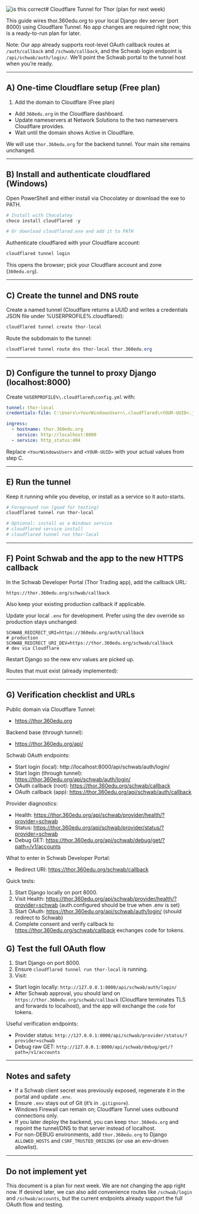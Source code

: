 ![ is this correct
]({D0A5AB28-6635-4E5A-85BF-8EC5B536E7D3}.png)# Cloudflare Tunnel for Thor (plan for next week)

This guide wires thor.360edu.org to your local Django dev server (port 8000) using Cloudflare Tunnel. No app changes are required right now; this is a ready-to-run plan for later.

Note: Our app already supports root-level OAuth callback routes at `/auth/callback` and `/schwab/callback`, and the Schwab login endpoint is `/api/schwab/auth/login/`. We’ll point the Schwab portal to the tunnel host when you’re ready.

---

## A) One-time Cloudflare setup (Free plan)

1) Add the domain to Cloudflare (Free plan)
- Add `360edu.org` in the Cloudflare dashboard.
- Update nameservers at Network Solutions to the two nameservers Cloudflare provides.
- Wait until the domain shows Active in Cloudflare.

We will use `thor.360edu.org` for the backend tunnel. Your main site remains unchanged.

---

## B) Install and authenticate cloudflared (Windows)

Open PowerShell and either install via Chocolatey or download the exe to PATH.

```powershell
# Install with Chocolatey
choco install cloudflared -y

# Or download cloudflared.exe and add it to PATH
```

Authenticate cloudflared with your Cloudflare account:

```powershell
cloudflared tunnel login
```

This opens the browser; pick your Cloudflare account and zone (`360edu.org`).

---

## C) Create the tunnel and DNS route

Create a named tunnel (Cloudflare returns a UUID and writes a credentials JSON file under %USERPROFILE%\.cloudflared):

```powershell
cloudflared tunnel create thor-local
```

Route the subdomain to the tunnel:

```powershell
cloudflared tunnel route dns thor-local thor.360edu.org
```

---

## D) Configure the tunnel to proxy Django (localhost:8000)

Create `%USERPROFILE%\.cloudflared\config.yml` with:

```yaml
tunnel: thor-local
credentials-file: C:\Users\<YourWindowsUser>\.cloudflared\<YOUR-UUID>.json

ingress:
  - hostname: thor.360edu.org
    service: http://localhost:8000
  - service: http_status:404
```

Replace `<YourWindowsUser>` and `<YOUR-UUID>` with your actual values from step C.

---

## E) Run the tunnel

Keep it running while you develop, or install as a service so it auto-starts.

```powershell
# Foreground run (good for testing)
cloudflared tunnel run thor-local

# Optional: install as a Windows service
# cloudflared service install
# cloudflared tunnel run thor-local
```

---

## F) Point Schwab and the app to the new HTTPS callback

In the Schwab Developer Portal (Thor Trading app), add the callback URL:

```
https://thor.360edu.org/schwab/callback
```

Also keep your existing production callback if applicable.

Update your local `.env` for development. Prefer using the dev override so production stays unchanged:

```
SCHWAB_REDIRECT_URI=https://360edu.org/auth/callback                    # production
SCHWAB_REDIRECT_URI_DEV=https://thor.360edu.org/schwab/callback        # dev via Cloudflare
```

Restart Django so the new env values are picked up.

Routes that must exist (already implemented):

---

## G) Verification checklist and URLs

Public domain via Cloudflare Tunnel:
- https://thor.360edu.org

Backend base (through tunnel):
- https://thor.360edu.org/api/

Schwab OAuth endpoints:
- Start login (local): http://localhost:8000/api/schwab/auth/login/
- Start login (through tunnel): https://thor.360edu.org/api/schwab/auth/login/
- OAuth callback (root): https://thor.360edu.org/schwab/callback
- OAuth callback (app): https://thor.360edu.org/api/schwab/auth/callback

Provider diagnostics:
- Health: https://thor.360edu.org/api/schwab/provider/health/?provider=schwab
- Status: https://thor.360edu.org/api/schwab/provider/status/?provider=schwab
- Debug GET: https://thor.360edu.org/api/schwab/debug/get/?path=/v1/accounts

What to enter in Schwab Developer Portal:
- Redirect URI: https://thor.360edu.org/schwab/callback

Quick tests:
1) Start Django locally on port 8000.
2) Visit Health: https://thor.360edu.org/api/schwab/provider/health/?provider=schwab (auth.configured should be true when .env is set)
3) Start OAuth: https://thor.360edu.org/api/schwab/auth/login/ (should redirect to Schwab)
4) Complete consent and verify callback to https://thor.360edu.org/schwab/callback exchanges code for tokens.

## G) Test the full OAuth flow

1) Start Django on port 8000.
2) Ensure `cloudflared tunnel run thor-local` is running.
3) Visit:

- Start login locally: `http://127.0.0.1:8000/api/schwab/auth/login/`
- After Schwab approval, you should land on `https://thor.360edu.org/schwab/callback` (Cloudflare terminates TLS and forwards to localhost), and the app will exchange the `code` for tokens.

Useful verification endpoints:
- Provider status: `http://127.0.0.1:8000/api/schwab/provider/status/?provider=schwab`
- Debug raw GET: `http://127.0.0.1:8000/api/schwab/debug/get/?path=/v1/accounts`

---

## Notes and safety

- If a Schwab client secret was previously exposed, regenerate it in the portal and update `.env`.
- Ensure `.env` stays out of Git (it’s in `.gitignore`).
- Windows Firewall can remain on; Cloudflare Tunnel uses outbound connections only.
- If you later deploy the backend, you can keep `thor.360edu.org` and repoint the tunnel/DNS to that server instead of localhost.
- For non-DEBUG environments, add `thor.360edu.org` to Django `ALLOWED_HOSTS` and `CSRF_TRUSTED_ORIGINS` (or use an env-driven allowlist).

---

## Do not implement yet

This document is a plan for next week. We are not changing the app right now. If desired later, we can also add convenience routes like `/schwab/login` and `/schwab/accounts`, but the current endpoints already support the full OAuth flow and testing.
